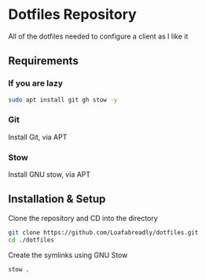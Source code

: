 # Dotfiles Repository
All of the dotfiles needed to configure a client as I like it

## Requirements

### If you are lazy
```bash
sudo apt install git gh stow -y
```
### Git
Install Git, via APT

### Stow
Install GNU stow, via APT

## Installation & Setup

Clone the repository and CD into the directory
```bash
git clone https://github.com/Loafabreadly/dotfiles.git
cd ./dotfiles
```

Create the symlinks using GNU Stow
```bash
stow .
```
